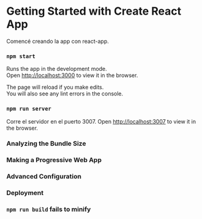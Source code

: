 # Getting Started with Create React App

Comencé creando la app con react-app.

### `npm start`

Runs the app in the development mode.\
Open [http://localhost:3000](http://localhost:3000) to view it in the browser.

The page will reload if you make edits.\
You will also see any lint errors in the console.

### `npm run server`

Corre el servidor en el puerto 3007.
Open [http://localhost:3007](http://localhost:3007) to view it in the browser.


### Analyzing the Bundle Size



### Making a Progressive Web App


### Advanced Configuration



### Deployment



### `npm run build` fails to minify


